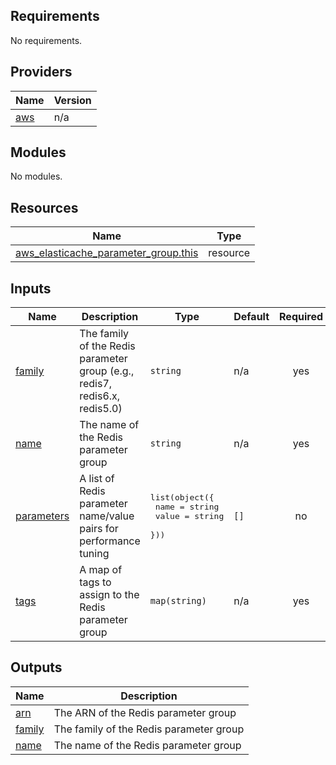 ## Requirements

No requirements.

## Providers

| Name | Version |
|------|---------|
| <a name="provider_aws"></a> [aws](#provider\_aws) | n/a |

## Modules

No modules.

## Resources

| Name | Type |
|------|------|
| [aws_elasticache_parameter_group.this](https://registry.terraform.io/providers/hashicorp/aws/latest/docs/resources/elasticache_parameter_group) | resource |

## Inputs

| Name | Description | Type | Default | Required |
|------|-------------|------|---------|:--------:|
| <a name="input_family"></a> [family](#input\_family) | The family of the Redis parameter group (e.g., redis7, redis6.x, redis5.0) | `string` | n/a | yes |
| <a name="input_name"></a> [name](#input\_name) | The name of the Redis parameter group | `string` | n/a | yes |
| <a name="input_parameters"></a> [parameters](#input\_parameters) | A list of Redis parameter name/value pairs for performance tuning | <pre>list(object({<br/>    name  = string<br/>    value = string<br/>  }))</pre> | `[]` | no |
| <a name="input_tags"></a> [tags](#input\_tags) | A map of tags to assign to the Redis parameter group | `map(string)` | n/a | yes |

## Outputs

| Name | Description |
|------|-------------|
| <a name="output_arn"></a> [arn](#output\_arn) | The ARN of the Redis parameter group |
| <a name="output_family"></a> [family](#output\_family) | The family of the Redis parameter group |
| <a name="output_name"></a> [name](#output\_name) | The name of the Redis parameter group |
